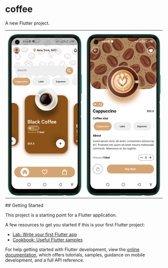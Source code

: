 # coffee

A new Flutter project.

 <table style='border:none;width:100%'>
  <td style='width:49%;'>
   
   <img style='width:100%;' src='coffee1.png'>
  </td>
  <td style='width:49%;'>

  <img style='width:100%;' src='coffee2.png'>
  </td>
 
</table>
## Getting Started

This project is a starting point for a Flutter application.

A few resources to get you started if this is your first Flutter project:

- [Lab: Write your first Flutter app](https://docs.flutter.dev/get-started/codelab)
- [Cookbook: Useful Flutter samples](https://docs.flutter.dev/cookbook)

For help getting started with Flutter development, view the
[online documentation](https://docs.flutter.dev/), which offers tutorials,
samples, guidance on mobile development, and a full API reference.
